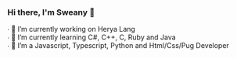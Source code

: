 ### Hi there, I'm Sweany 👋

∙ 🔭 I’m currently working on Herya Lang <br>
∙ 🌱 I’m currently learning C#, C++, C, Ruby and Java <br>
∙ 🌃 I’m a Javascript, Typescript, Python and Html/Css/Pug Developer

